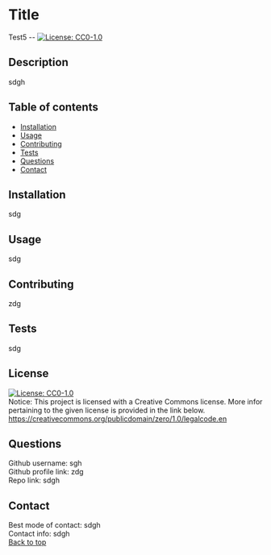
# Title
Test5 -- [![License: CC0-1.0](https://img.shields.io/badge/License-CC0_1.0-lightgrey.svg)](http://creativecommons.org/publicdomain/zero/1.0/)

## Description
sdgh

## Table of contents
- [Installation](#installation)
- [Usage](#usage)
- [Contributing](#contributing)
- [Tests](#tests)
- [Questions](#questions)
- [Contact](#contact)

## Installation
sdg

## Usage
sdg

## Contributing
zdg

## Tests
sdg

## License
[![License: CC0-1.0](https://img.shields.io/badge/License-CC0_1.0-lightgrey.svg)](http://creativecommons.org/publicdomain/zero/1.0/) <br/>
Notice: This project is licensed with a Creative Commons license. More infor pertaining to the given license is provided in the link below.
https://creativecommons.org/publicdomain/zero/1.0/legalcode.en



## Questions
Github username: sgh <br/>
Github profile link: zdg <br/>
Repo link: sdgh

## Contact
Best mode of contact: sdgh <br/>
Contact info: sdgh <br/>
[Back to top](#title)
